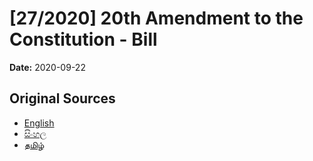 # [27/2020] 20th Amendment to the Constitution - Bill

**Date:** 2020-09-22

## Original Sources

- [English](https://documents.gov.lk/view/bills/2020/9/27-2020_E.pdf)
- [සිංහල](https://documents.gov.lk/view/bills/2020/9/27-2020_S.pdf)
- [தமிழ்](https://documents.gov.lk/view/bills/2020/9/27-2020_T.pdf)

